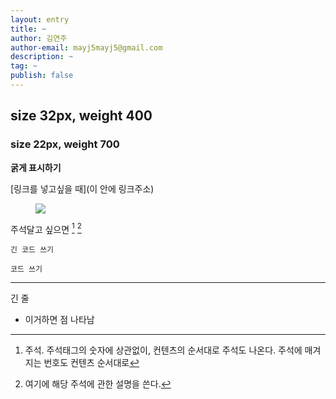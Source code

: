 ```yaml
---
layout: entry
title: ~
author: 김연주
author-email: mayj5mayj5@gmail.com
description: ~
tag: ~
publish: false
---
```



## size 32px, weight 400 

### size 22px, weight 700 


**굵게 표시하기**

[링크를 넣고싶을 때](이 안에 링크주소) 


<figure> 
  <img src="/images/2017-02-13/fig_1.png"/>
</figure>


주석달고 싶으면 [^1] [^2] 


```
긴 코드 쓰기
```

`코드 쓰기` 


--- 
긴 줄

- 이거하면 점 나타남


[^1]: 주석. 주석태그의 숫자에 상관없이, 컨텐츠의 순서대로 주석도 나온다. 주석에 매겨지는 번호도 컨텐츠 순서대로
[^2]: 여기에 해당 주석에 관한 설명을 쓴다. 